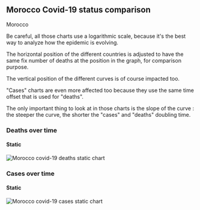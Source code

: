 ## Morocco Covid-19 status comparison 

Morocco



Be careful, all those charts use a logarithmic scale, because it's the best way to analyze how the epidemic is evolving.
 
The horizontal position of the different countries is adjusted to have the same fix number of deaths at the position in the graph, for comparison purpose.

The vertical position of the different curves is of course impacted too.

"Cases" charts are even more affected too because they use the same time offset that is used for "deaths".

The only important thing to look at in those charts is the slope of the curve : the steeper the curve, the shorter the "cases" and "deaths" doubling time.



 
### Deaths over time
 
#### Static
![Morocco covid-19 deaths static chart](https://raw.githubusercontent.com/madlag/coronavirus_study/master/notebooks/graphs/2020-03-20/countries/Morocco/2020-03-20_Morocco_deaths.png "Morocco covid-19 deaths static chart")   

 
### Cases over time
 
#### Static
![Morocco covid-19 cases static chart](https://raw.githubusercontent.com/madlag/coronavirus_study/master/notebooks/graphs/2020-03-20/countries/Morocco/2020-03-20_Morocco_deaths.png "Morocco covid-19 cases static chart")   

